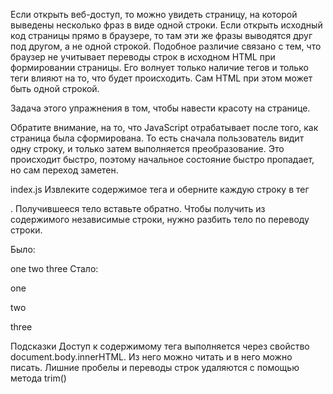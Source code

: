 Если открыть веб-доступ, то можно увидеть страницу, на которой выведены несколько фраз в виде одной строки. Если открыть исходный код страницы прямо в браузере, то там эти же фразы выводятся друг под другом, а не одной строкой. Подобное различие связано с тем, что браузер не учитывает переводы строк в исходном HTML при формировании страницы. Его волнует только наличие тегов и только теги влияют на то, что будет происходить. Сам HTML при этом может быть одной строкой.

Задача этого упражнения в том, чтобы навести красоту на странице.

Обратите внимание, на то, что JavaScript отрабатывает после того, как страница была сформирована. То есть сначала пользователь видит одну строку, и только затем выполняется преобразование. Это происходит быстро, поэтому начальное состояние быстро пропадает, но сам переход заметен.

index.js
Извлеките содержимое тега <body> и оберните каждую строку в тег <p>. Получившееся тело вставьте обратно. Чтобы получить из содержимого <body> независимые строки, нужно разбить тело по переводу строки.

Было:

<body>
  one
  two
  three
</body>
Стало:

<body>
  <p>one</p>
  <p>two</p>
  <p>three</p>
</body>
Подсказки
Доступ к содержимому тега <body> выполняется через свойство document.body.innerHTML. Из него можно читать и в него можно писать.
Лишние пробелы и переводы строк удаляются с помощью метода trim()